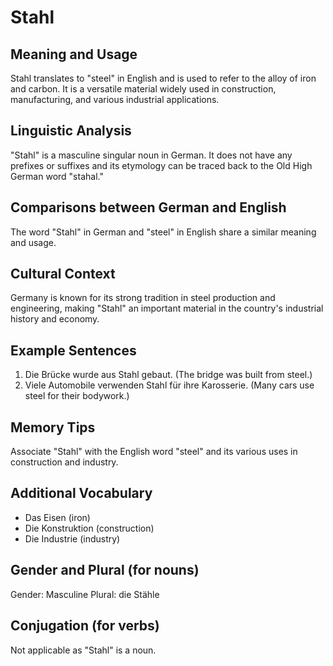 # Stahl
## Meaning and Usage
Stahl translates to "steel" in English and is used to refer to the alloy of iron and carbon. It is a versatile material widely used in construction, manufacturing, and various industrial applications.

## Linguistic Analysis
"Stahl" is a masculine singular noun in German. It does not have any prefixes or suffixes and its etymology can be traced back to the Old High German word "stahal."

## Comparisons between German and English
The word "Stahl" in German and "steel" in English share a similar meaning and usage.

## Cultural Context
Germany is known for its strong tradition in steel production and engineering, making "Stahl" an important material in the country's industrial history and economy.

## Example Sentences
1. Die Brücke wurde aus Stahl gebaut. (The bridge was built from steel.)
2. Viele Automobile verwenden Stahl für ihre Karosserie. (Many cars use steel for their bodywork.)

## Memory Tips
Associate "Stahl" with the English word "steel" and its various uses in construction and industry.

## Additional Vocabulary
- Das Eisen (iron)
- Die Konstruktion (construction)
- Die Industrie (industry)

## Gender and Plural (for nouns)
Gender: Masculine
Plural: die Stähle

## Conjugation (for verbs)
Not applicable as "Stahl" is a noun.